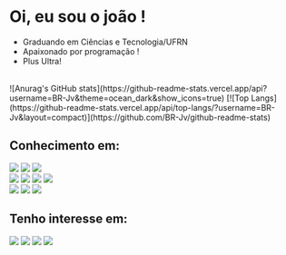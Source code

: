 <h1>Oi, eu sou o joão !</h1>
 <ul>
   <li>Graduando em Ciências e Tecnologia/UFRN</li>
   <li>Apaixonado por programação !</li>
   <li>Plus Ultra!</li>
 </ul>
<br>
![Anurag's GitHub stats](https://github-readme-stats.vercel.app/api?username=BR-Jv&theme=ocean_dark&show_icons=true)
[![Top Langs](https://github-readme-stats.vercel.app/api/top-langs/?username=BR-Jv&layout=compact)](https://github.com/BR-Jv/github-readme-stats)

<h2>Conhecimento em: </h2>
<a href="#"><img src="https://img.shields.io/badge/Java-ED8B00?style=for-the-badge&logo=java&logoColor=white"></a>
<a href="#"><img src="https://img.shields.io/badge/Python-14354C?style=for-the-badge&logo=python&logoColor=white"></a>
<a href="#"><img src="https://img.shields.io/badge/C%2B%2B-00599C?style=for-the-badge&logo=c%2B%2B&logoColor=white"></a><br>
<a href="#"><img src="https://img.shields.io/badge/CSS3-1572B6?style=for-the-badge&logo=css3&logoColor=white"></a>
<a href="#"><img src="https://img.shields.io/badge/HTML5-E34F26?style=for-the-badge&logo=html5&logoColor=white"></a>
<a href="#"><img src="https://img.shields.io/badge/Bootstrap-563D7C?style=for-the-badge&logo=bootstrap&logoColor=white"></a>
<a href="#"><img src="https://img.shields.io/badge/JavaScript-F7DF1E?style=for-the-badge&logo=javascript&logoColor=black"></a><br>
<a href="#"><img src="https://img.shields.io/badge/Node.js-43853D?style=for-the-badge&logo=node.js&logoColor=white"></a>
<a href="#"><img src="https://img.shields.io/badge/PHP-777BB4?style=for-the-badge&logo=php&logoColor=white"></a>
<a href="#"><img src="https://img.shields.io/badge/MySQL-00000F?style=for-the-badge&logo=mysql&logoColor=white"></a>

<h2>Tenho interesse em:</h2>
<a href="#"><img src="https://img.shields.io/badge/Dart-0175C2?style=for-the-badge&logo=dart&logoColor=white"></a>
<a href="#"><img src="https://img.shields.io/badge/Flutter-02569B?style=for-the-badge&logo=flutter&logoColor=white"></a>
<a href="#"><img src="https://img.shields.io/badge/React-20232A?style=for-the-badge&logo=react&logoColor=61DAFB"></a>
<a href="#"><img src="https://img.shields.io/badge/React_Native-20232A?style=for-the-badge&logo=react&logoColor=61DAFB"></a>
